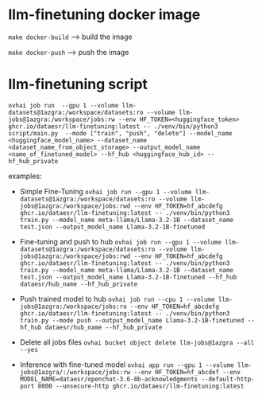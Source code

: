 # llm-finetuning docker image

```make docker-build``` --> build the image

```make docker-push``` --> push the image

# llm-finetuning script

`ovhai job run  --gpu 1 --volume llm-datasets@1azgra:/workspace/datasets:ro --volume llm-jobs@1azgra:/workspace/jobs:rw --env HF_TOKEN=<huggingface_token> ghcr.io/dataesr/llm-finetuning:latest -- ./venv/bin/python3 script/main.py  --mode ["train", "push", "delete"] --model_name <huggingface_model_name> --dataset_name <dataset_name_from_object_storage> --output_model_name <name_of_finetuned_model> --hf_hub <huggingface_hub_id> --hf_hub_private`

examples:
- Simple Fine-Tuning
`ovhai job run --gpu 1 --volume llm-datasets@1azgra:/workspace/datasets:ro --volume llm-jobs@1azgra:/workspace/jobs:rwd --env HF_TOKEN=hf_abcdefg ghcr.io/dataesr/llm-finetuning:latest -- ./venv/bin/python3 train.py --model_name meta-llama/Llama-3.2-1B --dataset_name test.json --output_model_name Llama-3.2-1B-finetuned`

- Fine-tuning and push to hub
`ovhai job run --gpu 1 --volume llm-datasets@1azgra:/workspace/datasets:ro --volume llm-jobs@1azgra:/workspace/jobs:rwd --env HF_TOKEN=hf_abcdefg ghcr.io/dataesr/llm-finetuning:latest -- ./venv/bin/python3 train.py --model_name meta-llama/Llama-3.2-1B --dataset_name test.json --output_model_name Llama-3.2-1B-finetuned --hf_hub dataesr/hub_name --hf_hub_private`

- Push trained model to hub
`ovhai job run --cpu 1 --volume llm-jobs@1azgra:/workspace/jobs:ro --env HF_TOKEN=hf_abcdefg ghcr.io/dataesr/llm-finetuning:latest -- ./venv/bin/python3 train.py --mode push --output_model_name Llama-3.2-1B-finetuned --hf_hub dataesr/hub_name --hf_hub_private`

- Delete all jobs files
`ovhai bucket object delete llm-jobs@1azgra --all --yes`


- Inference with fine-tuned model
`ovhai app run --gpu 1 --volume llm-jobs@1azgra/:/workspace/jobs:rw --env HF_TOKEN=hf_abcdef --env MODEL_NAME=dataesr/openchat-3.6-8b-acknowledgments --default-http-port 8000 --unsecure-http ghcr.io/dataesr/llm-finetuning:latest`